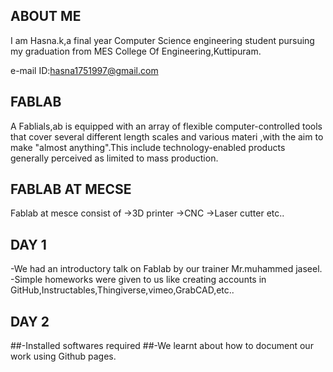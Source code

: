 ## ABOUT ME

 I am Hasna.k,a final year Computer Science engineering student pursuing my graduation from MES College Of Engineering,Kuttipuram.

e-mail ID:hasna1751997@gmail.com
## FABLAB
A Fablials,ab is equipped with an array of flexible computer-controlled tools that cover several different length scales and various materi ,with the aim to make "almost anything".This include technology-enabled products generally perceived as limited to mass production.
## FABLAB AT MECSE
Fablab at mesce consist of
->3D printer
->CNC
->Laser cutter etc..
## DAY 1
-We had an introductory talk on Fablab by our trainer Mr.muhammed jaseel.
-Simple homeworks were given to us like creating accounts in GitHub,Instructables,Thingiverse,vimeo,GrabCAD,etc..
## DAY 2
##-Installed softwares required
##-We learnt about how to document our work using Github pages.
 
 
 
 
 
 
 
 
